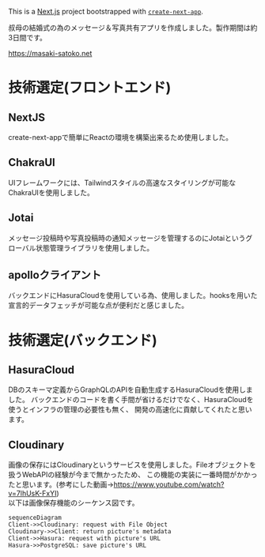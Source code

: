 This is a [Next.js](https://nextjs.org/) project bootstrapped with [`create-next-app`](https://github.com/vercel/next.js/tree/canary/packages/create-next-app).


叔母の結婚式の為のメッセージ＆写真共有アプリを作成しました。製作期間は約3日間です。

https://masaki-satoko.net
# 技術選定(フロントエンド)

## NextJS
create-next-appで簡単にReactの環境を構築出来るため使用しました。

## ChakraUI
UIフレームワークには、Tailwindスタイルの高速なスタイリングが可能なChakraUIを使用しました。

## Jotai
メッセージ投稿時や写真投稿時の通知メッセージを管理するのにJotaiというグローバル状態管理ライブラリを使用しました。

## apolloクライアント
バックエンドにHasuraCloudを使用している為、使用しました。hooksを用いた宣言的データフェッチが可能な点が便利だと感じました。


# 技術選定(バックエンド)

## HasuraCloud
DBのスキーマ定義からGraphQLのAPIを自動生成するHasuraCloudを使用しました。
バックエンドのコードを書く手間が省けるだけでなく、HasuraCloudを使うとインフラの管理の必要性も無く、
開発の高速化に貢献してくれたと思います。

## Cloudinary
画像の保存にはCloudinaryというサービスを使用しました。Fileオブジェクトを扱うWebAPIの経験が今まで無かったため、
この機能の実装に一番時間がかかったと思います。(参考にした動画→https://www.youtube.com/watch?v=7lhUsK-FxYI)  
以下は画像保存機能のシーケンス図です。
```mermaid
sequenceDiagram
Client->>Cloudinary: request with File Object
Cloudinary->>Client: return picture's metadata
Client->>Hasura: request with picture's URL
Hasura->>PostgreSQL: save picture's URL
```


